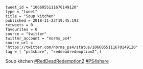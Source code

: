 ```
tweet_id = "1066055111670149120"
type = "tweet"
title = "Soup kitchen"
published = 2018-11-23T19:45:19Z
retweets = 0
favourites = 0
source = "twitter"
twitter_account = "norms_ps4"
source_url = "https://twitter.com/norms_ps4/status/1066055111670149120"
tag = [ "ps4share", "reddeadredemption2",]
```

Soup kitchen [#RedDeadRedemption2](/tags/reddeadredemption2/) [#PS4share](/tags/ps4share/)

<p class='image'><img src='http://mnf.m17s.net/2018/11/23/DstjePsXoAApWZs.jpg' alt=''></p>

